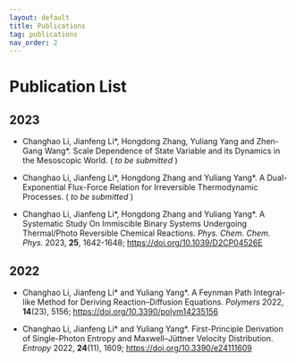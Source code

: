 ```yaml
---
layout: default
title: Publications
tag: publications
nav_order: 2
---
```

# Publication List

## 2023
- Changhao Li, Jianfeng Li\*, Hongdong Zhang, Yuliang Yang and Zhen-Gang Wang\*. Scale Dependence of State Variable and its
Dynamics in the Mesoscopic World. ( *to be submitted* )

- Changhao Li, Jianfeng Li\*, Hongdong Zhang and Yuliang Yang\*. A Dual-Exponential Flux-Force Relation for Irreversible Thermodynamic Processes. ( *to be submitted* )

- Changhao Li, Jianfeng Li\*, Hongdong Zhang and Yuliang Yang\*. A Systematic Study On Immiscible Binary Systems Undergoing Thermal/Photo Reversible Chemical Reactions.  *Phys. Chem. Chem. Phys.* 2023, **25**, 1642-1648; https://doi.org/10.1039/D2CP04526E

## 2022

- Changhao Li, Jianfeng Li\* and Yuliang Yang\*. A Feynman Path Integral-like Method for Deriving Reaction–Diffusion Equations. *Polymers* 2022, **14**(23), 5156; https://doi.org/10.3390/polym14235156

- Changhao Li, Jianfeng Li\* and Yuliang Yang\*. First-Principle Derivation of Single-Photon Entropy and Maxwell–Jüttner Velocity Distribution. *Entropy* 2022, **24**(11), 1609; https://doi.org/10.3390/e24111609
